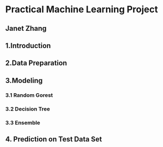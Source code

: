 # Practical Machine Learning Project
## Janet Zhang

## 1.Introduction
## 2.Data Preparation
## 3.Modeling
### 3.1 Random Gorest
### 3.2 Decision Tree
### 3.3 Ensemble
## 4. Prediction on Test Data Set
